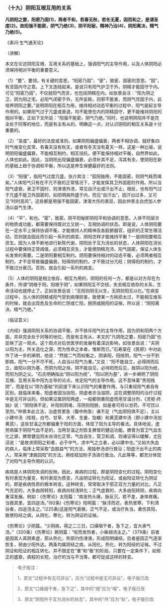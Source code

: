 ### （十九）阴阳互根互用的关系

**凡阴阳之要，阳密乃固(1)，两者不和，若春无秋，若冬无夏，因而和之，是谓圣度(2)。故阳强不能密，阴气乃绝(3)，阴平阳秘，精神乃治(4)，阴阳离决，精气乃绝(5)。**

《素问·生气通天论》

〔讲解〕

本文在论述阴阳互根、互用关系的基础上，强调阳气的主导作用，以及人体阴阳必须保持相对平衡的重要意义。

（1）“要”，要领。有关键的意思。“阳密乃固”，“密”，致密、固密的意思。“固”，有坚固内守之意。上下文连结起来，是说只有阳气护卫于外，阴精才能固守于内。可见“阳密乃固”，不仅就阳气而言，也包括阴精在内。如张景岳注：“阳为阴之卫，阴为阳之宅。必阳气闭密于外，无所妄耗，则邪不能害，而阴气完固于内，此培养阴阳之要。”说明阴阳在相互为用，维持相对动态平衡的过程中，阳气是起主导作用的。如果阳气过于亢盛或衰退，均不能使在内的阴精固守，更不能维持阴阳的相对平衡，正如下文所说：“阳强不能密，阴气乃绝。”同时，也说明阴阳并不是完全处于同等的地位，而是有主有从的。明确这一点，对认识阴阳的相互关系是十分重要的。

（2）“圣度”，最好的法度或准则。如果阴阳偏盛偏衰，两者不相协调，就好象四时气候变化反常，有春天没有秋天，或者有冬天没有夏天一样。这是一种比喻，说明阴阳偏盛偏衰，不能相互制约，相互拮抗，便不能保持相对平衡，自然界如此，人体也如此。因此，当阴阳出现偏盛偏衰，必须补其不足，泻其有余，使阴阳在新的基础上趋于协调和平衡，所以这是养生保健最好的法则。

（3）“阳强”，指阳气过度亢盛。张介宾注：“孤阳独用，不能固密，则阴气耗而竭矣。”人体阳气只有在不亢不衰的正常情况下，才能发挥其卫外固密的作用。所以当阳气虚衰，表卫不固时，则津液外泄，常见自汗出或汗出不止。相反，也有阳气过于亢盛不能卫外固密的，如阳明病热盛于内，而见“自汗出”。因汗出过多，又可见“时时恶风”。这些都是用强不能固密，津液大伤的表现，因此仲景主白虎加人参汤以益气生津。

（4）“平”，和也。“密”，致密。阴平阳秘即阴阳平和协调的意思。人体不同层次的物质或功能，都需要保持既对立又统一、互相协调的状态。即是说，人体阴阳要在一定水平上保持协调平衡，才能维持人的精神及各脏腑器官，组织的正常生理活动，否则就会因此而引起一系列的病变。阴阳怎样才能维持平衡？一是阴阳要相互资生。因为人体不断地进行新陈代谢，阴阳处于互为消长的状态，人体阴阳在消长过程中要保持正常阈值，必须相互资生，才能使阴精充沛，阳气固密，保证人体生长发育的需要。二是阴阳要相互制约。阴阳要保持相对的动态平衡，必须两者相互制约，才不会导致偏盛偏衰。阳得阴的制约，才不致过分亢旺；阴得阳的制约，才不致过分衰沉。否则，就会引起一系列的病变。

（5）人体的阴阳是相立依存，相互为用的，阴阳的任何一方，都是以对方存在为条件，所谓“阴根于阳，阳根于阴”，如果阴阳互不交纽，失去相互依存的关系，生命活动也就停止了。正如张景岳说：“无阳则阴无以生，无阴则阳无以化。”在病变过程中，当人体的阴精或阳气受到病理损害，致使某一方耗损太过，不能相互维系的时候，就会出现危及生命的亡阴或亡阳，脱阴或脱阳的证候，所以说：“阴阳离决，精气乃绝。”

〔临证意义〕

《内经》强调阴阳关系的协调平衡，并不排斥阳气的主导作用，因为阴和阳两个方面，并非完全处于同等的地位，而是有主有从，本文的“凡阴阳之要，阳密乃固”也反映了这一观点。这个观点对后世医学的发展有着深远影响，如张景岳说：“夫阴以阳为主，所关造化之源，而为性命之本者，惟斯而已。”石寿棠在《医原》中对此作了进一步的阐明，他说：“然就二气而权衡之，阴承阳，阳统阴，阳气一分不到即病，阳气一分不尽不死，人自当以阳气为重。”又说：“阳不能自立，必得阴而后立，故阳以阴为基，而阴为阳之母，阴不能自见，必待阳而后见，故阴以阳为统，而阳为阴之父。"石氏明确指出“阴以阳为统”，“阳以阴为基”，进一步阐明了阴阳互根、互用关系中阳为主导的论点。肯定阳气的主导作用。这不意味着“贵阳贱阴”，而是在以“阴为基础”的前提下来认识阳气的重要作用。与只重视阳气者自有区别。就临床来看，阳虚者固当扶阳，阴虚者亦当滋阴，这在调整阴阳的治疗过程中是无可非议的。但如果证属阴阳两虚，一般都侧重阳虚而用甘温分剂，《灵枢·终始》说：“阴阳俱不足，补阳则阴竭，泻阴则阳脱，如是者可将以甘药，不可饮以至剂。”仲景本此立法，治虚劳里急（腹中拘急）诸不足（气血阴阳俱不足），主以小建中汤（桂枝，白芍、甘草、大枣、生姜、饴糖）和黄芪建中汤（即小建中汤加黄芪），这些甘温之剂都偏重于阳的方面，体现了阳为主导的看法。具体地说，虚劳病属于阴阳气血不足的，当用甘温之剂恢复脾胃的健运功能。脾胃为营卫气血生化之源，脾胃健运则水谷消化正常，气血自生，营卫和调，则诸证得以缓解，尤在泾说：“是故求阴阳之和者，必于中气，求中气之立者，必以建中也。”又如大失血的病人，临床上常采取“血脱益气”的方法，用独参汤进行救治；阳虚汗出不止的病人，常采用“津脱回阳”的方法，用桂枝加附子汤进行救治。凡此等等，都充分体现了对阳气主导作用的认识。

疾病是人体阴阳失调的反映。因此，疾病的过程，即是阴阳变化的过程。阴阳变化有时表现为量变，有时表现为质变，凡由阴证转化为阳证，或由阳证转化为阴证的，即是疾病性质的根本转变。这种转变，常常取决于邪正双方力量的对比。凡正气充足的，大多由阴转阳，疾病向轻浅转化；正气虚衰的，大多由阳转阴，疾病向重深发展。例如：《伤寒论》太阳篇：“病发热头痛，脉反沉，若不差，身体疼痛，当救其里，宜四逆汤。”(92条)《伤寒论》阳明篇：“脉浮而迟，表热里寒，下利清谷者，四逆汤主之。”(225条)这是阳气衰微，正气不足，或治疗失当，重伤其阳，致使阳经之病，从阴化、寒化，转为阴证的证候。

《伤寒论》少阴篇。“少阴病，得之二三日，口燥咽干者，急下之，宜大承气汤。”（320条）《伤寒论》厥阴篇：“呕而发热者，小柴胡汤主之。”（379条）前者是因其人真阴素虚，邪从热化，热邪灼伤津液，形成阳明燥结。后者是因正气逐渐恢复，邪由少阳外达。两条均属阴经之病，从阳化，热化，转为阳经的证候。不过阴证和阳证的相互转化、并不限定在“重”和“极”的阶段，只要在一定条件下，如邪正的盛衰，病程的长短，治疗的当与不当等，都可促成这样的转变。

> 电子版注：
>
> 1、原文“过程中有无可非议”，应为“过程中是无可非议”，电子版已改
>
> 2、原文“口燥烟干者，急下之”，其中的“烟”应为“咽”，电子版已改
>
> 3、原文“阴阳外于互为消长的状态”，其中的“外”应为“处”，电子版已改
>